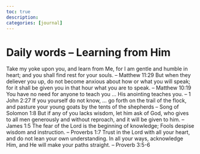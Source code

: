 ```yaml
---
toc: true
description:
categories: [journal]
---
```

# Daily words – Learning from Him

Take my yoke upon you, and learn from Me, for I am gentle and humble in heart; and you shall find rest for your souls. – Matthew 11:29
But when they deliever you up, do not become anxious about how or what you will speak; for it shall be given you in that hour what you are to speak. – Matthew 10:19
You have no need for anyone to teach you … His anointing teaches you. – 1 John 2:27
If you yourself do not know, … go forth on the trail of the flock, and pasture your young goats by the tents of the shepherds – Song of Solomon 1:8
But if any of you lacks wisdom, let him ask of God, who gives to all men generously and without reproach, and it will be given to him. – James 1:5
The fear of the Lord is the beginning of knowledge; Fools despise wisdom and instruction. – Proverbs 1:7
Trust in the Lord with all your heart, and do not lean your own understanding. In all your ways, acknowledge Him, and He will make your paths straight. – Proverb 3:5-6